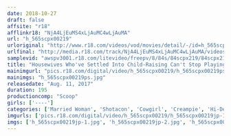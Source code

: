 ```yaml
---
date: 2018-10-27
draft: false
affsite: "r18"
afflinkr18: "NjA4LjEuMS4xLjAuMC4wLjAuMA"
url: "h_565scpx00219"
urloriginal: "http://www.r18.com/videos/vod/movies/detail/-/id=h_565scpx00219"
urlfinal: "http://media.r18.com/track/NjA4LjEuMS4xLjAuMC4wLjAuMA/videos/vod/movies/detail/-/id=h_565scpx00219"
samplevid: "awspv3001.r18.com/litevideo/freepv/8/84s/84scpx219/84scpx219_dmb_w.mp4"
title: "Housewives Who've Settled Into Child-Raising Can't Stop Playing With Fire! They Don't Care, Even If It's With Their Sons' Friends! Deprived Of Cock For So Long, Their Lonely Pussies Will Never Stop Hungering For Rock Hard Young Dicks! Whenever They Get The Chance, They're Pumping And Riding Raw Cocks To Get Their Pleasure!! 4"
mainimgurl: "pics.r18.com/digital/video/h_565scpx00219/h_565scpx00219ps.jpg"
mainimgs: "h_565scpx00219ps.jpg"
releasedate: "Aug. 11, 2017"
duration: 195
productioncomp: "Scoop"
girls: ['----']
categories: ['Married Woman', 'Shotacon', 'Cowgirl', 'Creampie', 'Hi-Def']
imgurls: ['pics.r18.com/digital/video/h_565scpx00219/h_565scpx00219jp-1.jpg', 'pics.r18.com/digital/video/h_565scpx00219/h_565scpx00219jp-2.jpg', 'pics.r18.com/digital/video/h_565scpx00219/h_565scpx00219jp-3.jpg', 'pics.r18.com/digital/video/h_565scpx00219/h_565scpx00219jp-4.jpg', 'pics.r18.com/digital/video/h_565scpx00219/h_565scpx00219jp-5.jpg', 'pics.r18.com/digital/video/h_565scpx00219/h_565scpx00219jp-6.jpg', 'pics.r18.com/digital/video/h_565scpx00219/h_565scpx00219jp-7.jpg', 'pics.r18.com/digital/video/h_565scpx00219/h_565scpx00219jp-8.jpg', 'pics.r18.com/digital/video/h_565scpx00219/h_565scpx00219jp-9.jpg', 'pics.r18.com/digital/video/h_565scpx00219/h_565scpx00219jp-10.jpg', 'pics.r18.com/digital/video/h_565scpx00219/h_565scpx00219jp-11.jpg', 'pics.r18.com/digital/video/h_565scpx00219/h_565scpx00219jp-12.jpg', 'pics.r18.com/digital/video/h_565scpx00219/h_565scpx00219jp-13.jpg', 'pics.r18.com/digital/video/h_565scpx00219/h_565scpx00219jp-14.jpg', 'pics.r18.com/digital/video/h_565scpx00219/h_565scpx00219jp-15.jpg', 'pics.r18.com/digital/video/h_565scpx00219/h_565scpx00219jp-16.jpg', 'pics.r18.com/digital/video/h_565scpx00219/h_565scpx00219jp-17.jpg', 'pics.r18.com/digital/video/h_565scpx00219/h_565scpx00219jp-18.jpg', 'pics.r18.com/digital/video/h_565scpx00219/h_565scpx00219jp-19.jpg', 'pics.r18.com/digital/video/h_565scpx00219/h_565scpx00219jp-20.jpg']
imgs: ['h_565scpx00219jp-1.jpg', 'h_565scpx00219jp-2.jpg', 'h_565scpx00219jp-3.jpg', 'h_565scpx00219jp-4.jpg', 'h_565scpx00219jp-5.jpg', 'h_565scpx00219jp-6.jpg', 'h_565scpx00219jp-7.jpg', 'h_565scpx00219jp-8.jpg', 'h_565scpx00219jp-9.jpg', 'h_565scpx00219jp-10.jpg', 'h_565scpx00219jp-11.jpg', 'h_565scpx00219jp-12.jpg', 'h_565scpx00219jp-13.jpg', 'h_565scpx00219jp-14.jpg', 'h_565scpx00219jp-15.jpg', 'h_565scpx00219jp-16.jpg', 'h_565scpx00219jp-17.jpg', 'h_565scpx00219jp-18.jpg', 'h_565scpx00219jp-19.jpg', 'h_565scpx00219jp-20.jpg']
---
```


